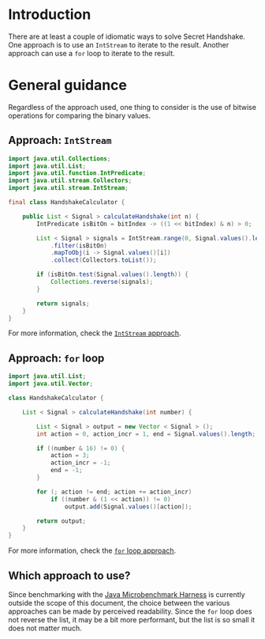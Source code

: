 # Introduction

There are at least a couple of idiomatic ways to solve Secret Handshake.
One approach is to use an `IntStream` to iterate to the result.
Another approach can use a `for` loop to iterate to the result.

# General guidance

Regardless of the approach used, one thing to consider is the use of bitwise operations for comparing the binary values.

## Approach: `IntStream`

```java
import java.util.Collections;
import java.util.List;
import java.util.function.IntPredicate;
import java.util.stream.Collectors;
import java.util.stream.IntStream;

final class HandshakeCalculator {

    public List < Signal > calculateHandshake(int n) {
        IntPredicate isBitOn = bitIndex -> ((1 << bitIndex) & n) > 0;

        List < Signal > signals = IntStream.range(0, Signal.values().length)
            .filter(isBitOn)
            .mapToObj(i -> Signal.values()[i])
            .collect(Collectors.toList());

        if (isBitOn.test(Signal.values().length)) {
            Collections.reverse(signals);
        }

        return signals;
    }
}
```

For more information, check the [`IntStream` approach][approach-intstream].

## Approach: `for` loop

```java
import java.util.List;
import java.util.Vector;

class HandshakeCalculator {

    List < Signal > calculateHandshake(int number) {

        List < Signal > output = new Vector < Signal > ();
        int action = 0, action_incr = 1, end = Signal.values().length;

        if ((number & 16) != 0) {
            action = 3;
            action_incr = -1;
            end = -1;
        }

        for (; action != end; action += action_incr)
            if ((number & (1 << action)) != 0)
                output.add(Signal.values()[action]);

        return output;
    }
}
```

For more information, check the [`for` loop approach][approach-for-loop].

## Which approach to use?

Since benchmarking with the [Java Microbenchmark Harness][jmh] is currently outside the scope of this document,
the choice between the various approaches can be made by perceived readability.
Since the `for` loop does not reverse the list, it may be a bit more performant, but the list is so small
it does not matter much.

[approach-intstream]:  https://exercism.org/tracks/java/exercises/secret-handshake/approaches/intstream
[approach-for-loop]:  https://exercism.org/tracks/java/exercises/secret-handshake/approaches/for-loop
[jmh]: https://github.com/openjdk/jmh
